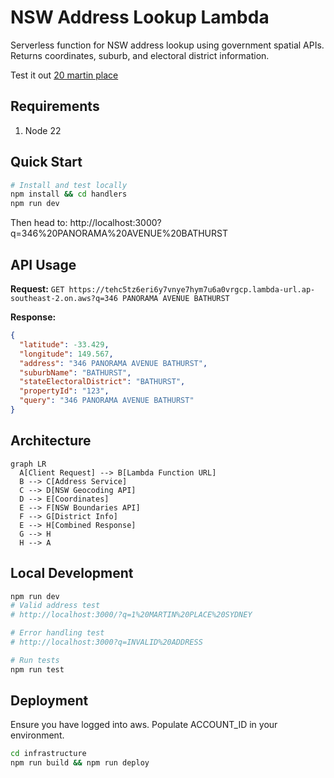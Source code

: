 # NSW Address Lookup Lambda

Serverless function for NSW address lookup using government spatial APIs. Returns coordinates, suburb, and electoral district information.

Test it out [20 martin place](https://tehc5tz6eri6y7vnye7hym7u6a0vrgcp.lambda-url.ap-southeast-2.on.aws/?q=1%20MARTIN%20PLACE%20SYDNEY)

## Requirements

1. Node 22

## Quick Start

```bash
# Install and test locally
npm install && cd handlers
npm run dev
```
Then head to: 
http://localhost:3000?q=346%20PANORAMA%20AVENUE%20BATHURST

## API Usage

**Request:** `GET https://tehc5tz6eri6y7vnye7hym7u6a0vrgcp.lambda-url.ap-southeast-2.on.aws?q=346 PANORAMA AVENUE BATHURST`

**Response:**

```json
{
  "latitude": -33.429,
  "longitude": 149.567,
  "address": "346 PANORAMA AVENUE BATHURST",
  "suburbName": "BATHURST",
  "stateElectoralDistrict": "BATHURST",
  "propertyId": "123",
  "query": "346 PANORAMA AVENUE BATHURST"
}
```

## Architecture

```mermaid
graph LR
  A[Client Request] --> B[Lambda Function URL]
  B --> C[Address Service]
  C --> D[NSW Geocoding API]
  D --> E[Coordinates]
  E --> F[NSW Boundaries API]
  F --> G[District Info]
  E --> H[Combined Response]
  G --> H
  H --> A
```

## Local Development

```bash
npm run dev
# Valid address test
# http://localhost:3000/?q=1%20MARTIN%20PLACE%20SYDNEY

# Error handling test
# http://localhost:3000?q=INVALID%20ADDRESS

# Run tests
npm run test
```

## Deployment

Ensure you have logged into aws. Populate ACCOUNT_ID in your environment.

```bash
cd infrastructure
npm run build && npm run deploy
```
